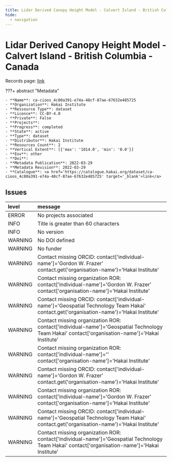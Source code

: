 ```yaml
---
title: Lidar Derived Canopy Height Model - Calvert Island - British Columbia - Canada
hide:
  - navigation
---
```


# Lidar Derived Canopy Height Model - Calvert Island - British Columbia - Canada

Records page: <a href='https://catalogue.hakai.org/dataset/ca-cioos_4c80a391-e74a-48cf-87ae-67632e485725' target='_blank'>link</a>

???+ abstract "Metadata"

    - **Name**: ca-cioos_4c80a391-e74a-48cf-87ae-67632e485725 
    - **Organization**: Hakai Institute 
    - **Ressource Type**: dataset 
    - **Licence**: CC-BY-4.0 
    - **Private**: False 
    - **Projects**:  
    - **Progress**: completed 
    - **State**: active 
    - **Type**: dataset 
    - **Distributor**: Hakai Institute 
    - **Resources Count**: 2 
    - **Vertical Extent**: [{'max': '1014.0', 'min': '0.0'}] 
    - **Eov**: other 
    - **Doi**:  
    - **Metadata Publication**: 2022-03-29 
    - **Metadata Revision**: 2022-03-29 
    - **Catalogue**: <a href='https://catalogue.hakai.org/dataset/ca-cioos_4c80a391-e74a-48cf-87ae-67632e485725' target='_blank'>link</a> 

<div id='map'></div>




## Issues
| level   | message                                                                                                                                         |
|:--------|:------------------------------------------------------------------------------------------------------------------------------------------------|
| ERROR   | No projects associated                                                                                                                          |
| INFO    | Title is greater than 60 characters                                                                                                             |
| INFO    | No version                                                                                                                                      |
| WARNING | No DOI defined                                                                                                                                  |
| WARNING | No funder                                                                                                                                       |
| WARNING | Contact missing ORCID: contact['individual-name']='Gordon W. Frazer' contact.get('organisation-name')='Hakai Institute'                         |
| WARNING | Contact missing organization ROR:  contact['individual-name']='Gordon W. Frazer' contact['organisation-name']='Hakai Institute'                 |
| WARNING | Contact missing ORCID: contact['individual-name']='Geospatial Technology Team Hakai' contact.get('organisation-name')='Hakai Institute'         |
| WARNING | Contact missing organization ROR:  contact['individual-name']='Geospatial Technology Team Hakai' contact['organisation-name']='Hakai Institute' |
| WARNING | Contact missing organization ROR:  contact['individual-name']='' contact['organisation-name']='Hakai Institute'                                 |
| WARNING | Contact missing ORCID: contact['individual-name']='Gordon W. Frazer' contact.get('organisation-name')='Hakai Institute'                         |
| WARNING | Contact missing organization ROR:  contact['individual-name']='Gordon W. Frazer' contact['organisation-name']='Hakai Institute'                 |
| WARNING | Contact missing ORCID: contact['individual-name']='Geospatial Technology Team Hakai' contact.get('organisation-name')='Hakai Institute'         |
| WARNING | Contact missing organization ROR:  contact['individual-name']='Geospatial Technology Team Hakai' contact['organisation-name']='Hakai Institute' |


<script>
   document.addEventListener("DOMContentLoaded", function() {
    var map = L.map('map').setView([51.505, -125.09], 5);
    L.tileLayer('https://tile.openstreetmap.org/{z}/{x}/{y}.png', {
        maxZoom: 19,
        attribution: '&copy; <a href="http://www.openstreetmap.org/copyright">OpenStreetMap</a>'
    }).addTo(map);
    var geojsonFeature = {
        "type": "Feature",
        "properties": {
            "name" : "Lidar Derived Canopy Height Model - Calvert Island - British Columbia - Canada"
        },
        "geometry": {'type': 'Polygon', 'coordinates': [[[-128.309326171875, 51.41633810640042], [-127.803955078125, 51.41633810640042], [-127.803955078125, 51.97472977494965], [-128.309326171875, 51.97472977494965], [-128.309326171875, 51.41633810640042]]]}
    }
    L.geoJSON(geojsonFeature).addTo(map);
   })
</script>